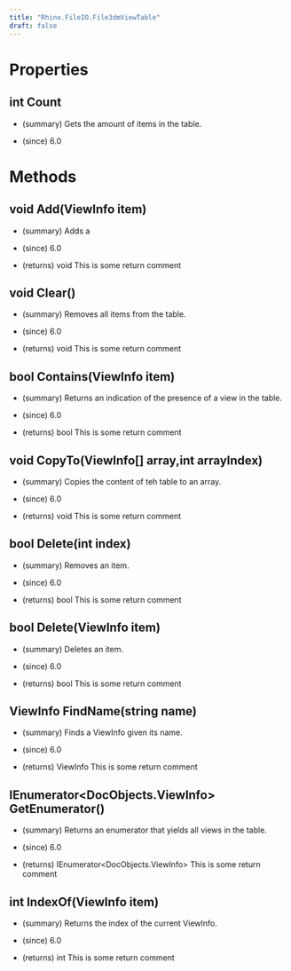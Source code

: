 ```yaml
---
title: "Rhino.FileIO.File3dmViewTable"
draft: false
---
```


# Properties
## int Count
- (summary) 
     Gets the amount of items in the table.
     
- (since) 6.0
# Methods
## void Add(ViewInfo item)
- (summary) 
     Adds a 
     
- (since) 6.0
- (returns) void This is some return comment
## void Clear()
- (summary) 
     Removes all items from the table.
     
- (since) 6.0
- (returns) void This is some return comment
## bool Contains(ViewInfo item)
- (summary) 
     Returns an indication of the presence of a view in the table.
     
- (since) 6.0
- (returns) bool This is some return comment
## void CopyTo(ViewInfo[] array,int arrayIndex)
- (summary) 
     Copies the content of teh table to an array.
     
- (since) 6.0
- (returns) void This is some return comment
## bool Delete(int index)
- (summary) 
     Removes an item.
     
- (since) 6.0
- (returns) bool This is some return comment
## bool Delete(ViewInfo item)
- (summary) 
     Deletes an item.
     
- (since) 6.0
- (returns) bool This is some return comment
## ViewInfo FindName(string name)
- (summary) 
     Finds a ViewInfo given its name.
     
- (since) 6.0
- (returns) ViewInfo This is some return comment
## IEnumerator<DocObjects.ViewInfo> GetEnumerator()
- (summary) 
     Returns an enumerator that yields all views in the table.
     
- (since) 6.0
- (returns) IEnumerator<DocObjects.ViewInfo> This is some return comment
## int IndexOf(ViewInfo item)
- (summary) 
     Returns the index of the current ViewInfo.
     
- (since) 6.0
- (returns) int This is some return comment
